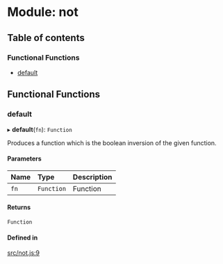 # Module: not

## Table of contents

### Functional Functions

- [default](not.md#default)

## Functional Functions

### default

▸ **default**(`fn`): `Function`

Produces a function which is the boolean inversion of the given function.

#### Parameters

| Name | Type | Description |
| :------ | :------ | :------ |
| `fn` | `Function` | Function |

#### Returns

`Function`

#### Defined in

[src/not.js:9](https://github.com/Twipped/js-utils/blob/f2eceb5/src/not.js#L9)
